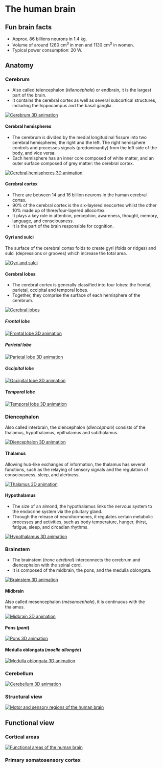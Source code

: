 <!-- #region slideshow={"slide_type": "slide"} -->
# The human brain
<!-- #endregion -->

<!-- #region slideshow={"slide_type": "slide"} -->
## Fun brain facts

- Approx. 86 billions neurons in 1.4 kg.
- Volume of around 1260 $\text{cm}^3$ in men and 1130 $\text{cm}^3$ in women.
- Typical power consumption: 20 W.
<!-- #endregion -->

<!-- #region slideshow={"slide_type": "slide"} -->
## Anatomy
<!-- #endregion -->

<!-- #region slideshow={"slide_type": "slide"} -->
### Cerebrum

- Also called telencephalon (*télencéphale*) or endbrain, it is the largest part of the brain.
- It contains the cerebral cortex as well as several subcortical structures, including the hippocampus and the basal ganglia.

[![Cerebrum 3D animation](_images/Cerebrum.gif)](https://en.wikipedia.org/wiki/Cerebrum)
<!-- #endregion -->

<!-- #region slideshow={"slide_type": "slide"} -->
#### Cerebral hemispheres

- The cerebrum is divided by the medial longitudinal fissure into two cerebral hemispheres, the right and the left. The right hemisphere controls and processes signals (predominantly) from the left side of the body, and vice versa.
- Each hemisphere has an inner core composed of white matter, and an outer surface composed of grey matter: the cerebral cortex.

[![Cerebral hemispheres 3D animation](_images/Cerebral_hemispheres.gif)](https://en.wikipedia.org/wiki/Cerebral_hemisphere)
<!-- #endregion -->

<!-- #region slideshow={"slide_type": "slide"} -->
#### Cerebral cortex

- There are between 14 and 16 billion neurons in the human cerebral cortex.
- 90% of the cerebral cortex is the six-layered neocortex whilst the other 10% made up of three/four-layered allocortex.
- It plays a key role in attention, perception, awareness, thought, memory, language, and consciousness.
- It is the part of the brain responsible for cognition.
<!-- #endregion -->

<!-- #region slideshow={"slide_type": "slide"} -->
#### Gyri and sulci

The surface of the cerebral cortex folds to create gyri (folds or ridges) and sulci (depressions or grooves) which increase the total area.

[![Gyri and sulci](_images/Gyrus_sulcus.png)](https://en.wikipedia.org/wiki/Gyrus)
<!-- #endregion -->

<!-- #region slideshow={"slide_type": "slide"} -->
#### Cerebral lobes

- The cerebral cortex is generally classified into four lobes: the frontal, parietal, occipital and temporal lobes.
- Together, they comprise the surface of each hemisphere of the cerebrum.

[![Cerebral lobes](_images/Cerebral_lobes.png)](https://en.wikipedia.org/wiki/Lobes_of_the_brain)
<!-- #endregion -->

<!-- #region slideshow={"slide_type": "slide"} -->
##### Frontal lobe

[![Frontal lobe 3D animation](_images/Frontal_lobe.gif)](https://en.wikipedia.org/wiki/Frontal_lobe)
<!-- #endregion -->

<!-- #region slideshow={"slide_type": "slide"} -->
##### Parietal lobe

[![Parietal lobe 3D animation](_images/Parietal_lobe.gif)](https://en.wikipedia.org/wiki/Parietal_lobe)
<!-- #endregion -->

<!-- #region slideshow={"slide_type": "slide"} -->
##### Occipital lobe

[![Occipital lobe 3D animation](_images/Occipital_lobe.gif)](https://en.wikipedia.org/wiki/Occipital_lobe)
<!-- #endregion -->

<!-- #region slideshow={"slide_type": "slide"} -->
##### Temporal lobe

[![Temporal lobe 3D animation](_images/Temporal_lobe.gif)](https://en.wikipedia.org/wiki/Temporal_lobe)
<!-- #endregion -->

<!-- #region slideshow={"slide_type": "slide"} -->
### Diencephalon

Also called interbrain, the diencephalon (*diencéphale*) consists of the thalamus, hypothalamus, epithalamus and subthalamus.

[![Diencephalon 3D animation](_images/Diencephalon.gif)](https://en.wikipedia.org/wiki/Diencephalon)
<!-- #endregion -->

<!-- #region slideshow={"slide_type": "slide"} -->
#### Thalamus

Allowing hub-like exchanges of information, the thalamus has several functions, such as the relaying of sensory signals and the regulation of consciousness, sleep, and alertness.

[![Thalamus 3D animation](_images/Thalamus.gif)](https://en.wikipedia.org/wiki/Thalamus)
<!-- #endregion -->

<!-- #region slideshow={"slide_type": "slide"} -->
#### Hypothalamus

- The size of an almond, the hypothalamus links the nervous system to the endocrine system via the pituitary gland.
- Through the release of neurohormones, it regulates certain metabolic processes and activities, such as body temperature, hunger, thirst, fatigue, sleep, and circadian rhythms.

[![Hypothalamus 3D animation](_images/Hypothalamus.gif)](https://en.wikipedia.org/wiki/Hypothalamus)
<!-- #endregion -->

<!-- #region slideshow={"slide_type": "slide"} -->
### Brainstem

- The brainstem (*tronc cérébral*) interconnects the cerebrum and diencephalon with the spinal cord.
- It is composed of the midbrain, the pons, and the medulla oblongata.

[![Brainstem 3D animation](_images/Brainstem.gif)](https://en.wikipedia.org/wiki/Brainstem)
<!-- #endregion -->

<!-- #region slideshow={"slide_type": "slide"} -->
#### Midbrain

Also called mesencephalon (*mésencéphale*), it is continuous with the thalamus.

[![Midbrain 3D animation](_images/Midbrain.gif)](https://en.wikipedia.org/wiki/Midbrain)
<!-- #endregion -->

<!-- #region slideshow={"slide_type": "slide"} -->
#### Pons (*pont*)

[![Pons 3D animation](_images/Pons.gif)](https://en.wikipedia.org/wiki/Pons)
<!-- #endregion -->

<!-- #region slideshow={"slide_type": "slide"} -->
#### Medulla oblongata (*moelle allongée*)

[![Medulla oblongata 3D animation](_images/Medulla_oblongata.gif)](https://en.wikipedia.org/wiki/Medulla_oblongata)
<!-- #endregion -->

<!-- #region slideshow={"slide_type": "slide"} -->
### Cerebellum

[![Cerebellum 3D animation](_images/Cerebellum.gif)](https://en.wikipedia.org/wiki/Cerebellum)
<!-- #endregion -->

<!-- #region slideshow={"slide_type": "slide"} -->
### Structural view

[![Motor and sensory regions of the human brain](_images/Blausen_0103_Brain_SensoryMotor.png)](https://en.wikipedia.org/wiki/Human_brain#/media/File:Blausen_0103_Brain_Sensory&Motor.png)
<!-- #endregion -->

<!-- #region slideshow={"slide_type": "slide"} -->
## Functional view
<!-- #endregion -->

<!-- #region slideshow={"slide_type": "slide"} -->
### Cortical areas

[![Functional areas of the human brain](_images/Blausen_0102_Brain_MotorSensory.png)](https://en.wikipedia.org/wiki/Human_brain#/media/File:Blausen_0102_Brain_Motor&Sensory_(flipped).png)
<!-- #endregion -->

<!-- #region slideshow={"slide_type": "slide"} -->
### Primary somatosensory cortex
<!-- #endregion -->
